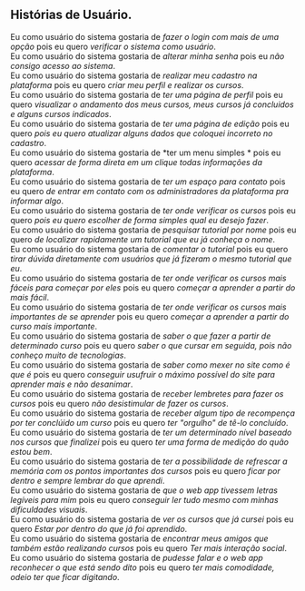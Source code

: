 ## Histórias de Usuário.
Eu como usuário do sistema gostaria de *fazer o login com mais de uma opção* pois eu quero *verificar o sistema como usuário*.  
Eu como usuário do sistema gostaria de *alterar minha senha* pois eu  *não consigo acesso ao sistema*.  
Eu como usuário do sistema gostaria de *realizar meu cadastro na plataforma* pois eu quero *criar meu perfil e realizar os cursos*.  
Eu como usuário do sistema gostaria de *ter uma página de perfil* pois eu quero *visualizar o andamento dos meus cursos, meus cursos já concluidos e alguns cursos indicados*.  
Eu como usuário do sistema gostaria de *ter uma página de edição* pois eu quero *pois eu quero atualizar alguns dados que coloquei incorreto no cadastro*.  
Eu como usuário do sistema gostaria de *ter um menu simples * pois eu quero *acessar de forma direta em um clique todas informações da plataforma*.  
Eu como usuário do sistema gostaria de *ter um espaço para contato* pois eu quero *de entrar em contato com os administradores da plataforma pra informar algo*.  
Eu como usuário do sistema gostaria de *ter onde verificar os cursos* pois eu quero *pois eu quero escolher de forma simples qual eu desejo fazer*.  
Eu como usuário do sistema gostaria de *pesquisar tutorial por nome* pois eu quero *de localizar rapidamente um tutorial que eu já conheça o nome*.  
Eu como usuário do sistema gostaria de *comentar o tutorial* pois eu quero *tirar dúvida diretamente com usuários que já fizeram o mesmo tutorial que eu*.  
Eu como usuário do sistema gostaria de *ter onde verificar os cursos mais fáceis para começar por eles* pois eu quero *começar a aprender a partir do mais fácil*.  
Eu como usuário do sistema gostaria de *ter onde verificar os cursos mais importantes de se aprender* pois eu quero *começar a aprender a partir do curso mais importante*.  
Eu como usuário do sistema gostaria de *saber o que fazer a partir de determinado curso* pois eu quero *saber o que cursar em seguida, pois não conheço muito de tecnologias*.  
Eu como usuário do sistema gostaria de *saber como mexer no site como é que é* pois eu quero *conseguir usufruir o máximo possível do site para aprender mais e não desanimar*.  
Eu como usuário do sistema gostaria de *receber lembretes para fazer os cursos* pois eu quero *não desistimular de fazer os cursos*.  
Eu como usuário do sistema gostaria de *receber algum tipo de recompença por ter conclúido um curso* pois eu quero *ter "orgulho" de tê-lo concluído*.  
Eu como usuário do sistema gostaria de *ter um determinado nível baseado nos cursos que finalizei* pois eu quero *ter uma forma de medição do quão estou bem*.  
Eu como usuário do sistema gostaria de *ter a possibilidade de refrescar a memória com os pontos importantes dos cursos* pois eu quero *ficar por dentro e sempre lembrar do que aprendi*.  
Eu como usuário do sistema gostaria de *que o web app tivessem letras legíveis para mim* pois eu quero *conseguir ler tudo mesmo com minhas dificuldades visuais*.  
Eu como usuário do sistema gostaria de *ver os cursos que já cursei* pois eu quero *Estar por dentro do que já foi aprendido*.  
Eu como usuário do sistema gostaria de *encontrar meus amigos que também estão realizando cursos* pois eu quero *Ter mais interação social*.  
Eu como usuário do sistema gostaria de *pudesse falar e o web app reconhecer o que está sendo dito* pois eu quero *ter mais comodidade, odeio ter que ficar digitando*.

